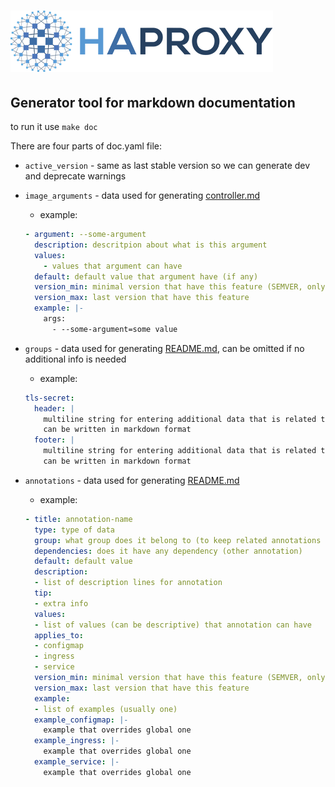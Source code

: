 
# ![HAProxy](../../assets/images/haproxy-weblogo-210x49.png "HAProxy")

## Generator tool for markdown documentation

to run it use `make doc`

There are four parts of doc.yaml file:

- `active_version` - same as last stable version so we can generate dev and deprecate warnings
- `image_arguments` - data used for generating [controller.md](../controller.md)
  - example:

  ```yaml
  - argument: --some-argument
    description: descritpion about what is this argument
    values:
      - values that argument can have
    default: default value that argument have (if any)
    version_min: minimal version that have this feature (SEMVER, only MAJOR.MINOR)
    version_max: last version that have this feature
    example: |-
      args:
        - --some-argument=some value
  ```

- `groups` - data used for generating [README.md](../README.md), can be omitted if no additional info is needed
  - example:

  ```yaml
  tls-secret:
    header: |
      multiline string for entering additional data that is related to group of annotations
      can be written in markdown format
    footer: |
      multiline string for entering additional data that is related to group of annotations
      can be written in markdown format
  ```

- `annotations` - data used for generating [README.md](../README.md)
  - example:

  ```yaml
  - title: annotation-name
    type: type of data
    group: what group does it belong to (to keep related annotations together)
    dependencies: does it have any dependency (other annotation)
    default: default value
    description:
    - list of description lines for annotation
    tip:
    - extra info
    values:
    - list of values (can be descriptive) that annotation can have
    applies_to:
    - configmap
    - ingress
    - service
    version_min: minimal version that have this feature (SEMVER, only MAJOR.MINOR)
    version_max: last version that have this feature
    example:
    - list of examples (usually one)
    example_configmap: |-
      example that overrides global one
    example_ingress: |-
      example that overrides global one
    example_service: |-
      example that overrides global one
  ```
